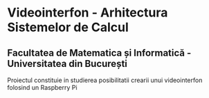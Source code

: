 # Videointerfon - Arhitectura Sistemelor de Calcul
## Facultatea de Matematica și Informatică - Universitatea din București

Proiectul constituie in studierea posibilitatii crearii unui videointerfon folosind un Raspberry Pi
